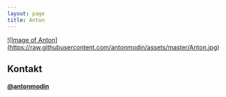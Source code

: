 ```yaml
---
layout: page
title: Anton
---
```

<a href="http://www.lovisagronlund.com/photos">![Image of Anton]
(https://raw.githubusercontent.com/antonmodin/assets/master/Anton.jpg)</a>


## Kontakt
<p></p>
<h4><a href="https://twitter.com/antonmodin" target="_blank">@antonmodin</a><h/4>

